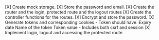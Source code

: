 [X] Create mock storage.
[X] Store the password and email.
[X] Create the router and the login, protected route and the logout routes 
[X] Create the controller functions for the routes.
[X] Encrypt and store the password.
[X] Generate tokens and corresponding cookies
	- Token should have:
		 Expiry date 
		 Name of the token
		 Token value 
	- Includes both csrf and session
[X] Implement login, logout and accessing the protected route.
